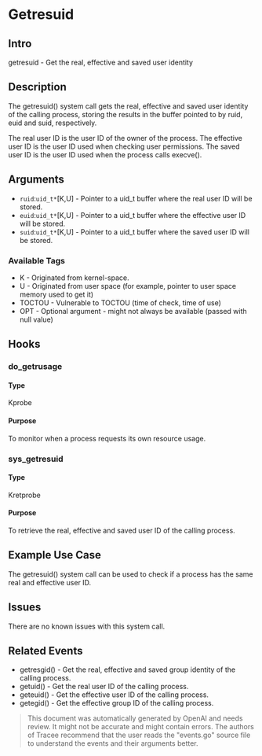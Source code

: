 
# Getresuid

## Intro
getresuid - Get the real, effective and saved user identity

## Description
The getresuid() system call gets the real, effective and saved user identity of the calling process, storing the results in the buffer pointed to by ruid, euid and suid, respectively.

The real user ID is the user ID of the owner of the process. The effective user ID is the user ID used when checking user permissions. The saved user ID is the user ID used when the process calls execve().

## Arguments
* `ruid`:`uid_t*`[K,U] - Pointer to a uid_t buffer where the real user ID will be stored.
* `euid`:`uid_t*`[K,U] - Pointer to a uid_t buffer where the effective user ID will be stored. 
* `suid`:`uid_t*`[K,U] - Pointer to a uid_t buffer where the saved user ID will be stored.

### Available Tags
* K - Originated from kernel-space.
* U - Originated from user space (for example, pointer to user space memory used to get it)
* TOCTOU - Vulnerable to TOCTOU (time of check, time of use)
* OPT - Optional argument - might not always be available (passed with null value)

## Hooks
### do_getrusage
#### Type
Kprobe
#### Purpose
To monitor when a process requests its own resource usage.

### sys_getresuid
#### Type
Kretprobe
#### Purpose
To retrieve the real, effective and saved user ID of the calling process.

## Example Use Case
The getresuid() system call can be used to check if a process has the same real and effective user ID.

## Issues
There are no known issues with this system call.

## Related Events
* getresgid() - Get the real, effective and saved group identity of the calling process.
* getuid() - Get the real user ID of the calling process.
* geteuid() - Get the effective user ID of the calling process.
* getegid() - Get the effective group ID of the calling process.

> This document was automatically generated by OpenAI and needs review. It might
> not be accurate and might contain errors. The authors of Tracee recommend that
> the user reads the "events.go" source file to understand the events and their
> arguments better.
